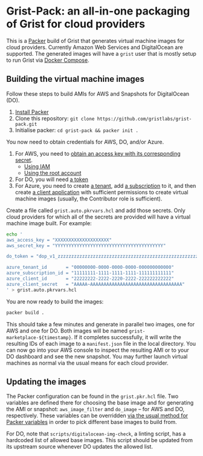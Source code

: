 # Grist-Pack: an all-in-one packaging of Grist for cloud providers

This is a [Packer](https://developer.hashicorp.com/packer/docs/intro) build of Grist that generates virtual machine images for cloud providers. Currently Amazon Web Services and DigitalOcean are supported. The generated images will have a `grist` user that is mostly setup to run Grist via [Docker Compose](https://docs.docker.com/compose/).

## Building the virtual machine images

Follow these steps to build AMIs for AWS and Snapshots for DigitalOcean (DO).

1. [Install Packer](https://developer.hashicorp.com/packer/install)
2. Clone this repository: `git clone https://github.com/gristlabs/grist-pack.git`
3. Initialise packer: `cd grist-pack && packer init .`

You now need to obtain credentials for AWS, DO, and/or Azure.

1. For AWS, you need to [obtain an access key with its corresponding secret](https://developer.hashicorp.com/packer/integrations/hashicorp/amazon#authentication).
    * [Using IAM](https://docs.aws.amazon.com/IAM/latest/UserGuide/id_credentials_access-keys.html)
    * [Using the root account](https://docs.aws.amazon.com/IAM/latest/UserGuide/id_root-user_manage_add-key.html)
2. For DO, you will need [a token](https://docs.digitalocean.com/reference/api/create-personal-access-token/)
3. For Azure, you need to create [a tenant](https://learn.microsoft.com/en-us/entra/fundamentals/create-new-tenant), add [a subscription](https://learn.microsoft.com/en-us/azure/cloud-adoption-framework/ready/considerations/fundamental-concepts#azure-subscription-purposes) to it, and then create [a client application](https://learn.microsoft.com/en-us/azure/healthcare-apis/register-application) with sufficient permissions to create virtual machine images (usually, the Contributor role is sufficient).

Create a file called `grist.auto.pkrvars.hcl` and add those secrets. Only cloud providers for which all of the secrets are provided will have a virtual machine image built. For example:

```sh
echo '
aws_access_key = "XXXXXXXXXXXXXXXXXXXX"
aws_secret_key = "YYYYYYYYYYYYYYYYYYYYYYYYYYYYYYYYYYYYYYYY"

do_token = "dop_v1_zzzzzzzzzzzzzzzzzzzzzzzzzzzzzzzzzzzzzzzzzzzzzzzzzzzzzzzzzzzzzzzz"

azure_tenant_id       = "00000000-0000-0000-0000-000000000000"
azure_subscription_id = "11111111-1111-1111-1111-111111111111"
azure_client_id       = "22222222-2222-2220-2222-222222222222"
azure_client_secret   = "AAAAA~AAAAAAAAAAAAAAAAAAAAAAAAAAAAAAAAAA"
' > grist.auto.pkrvars.hcl
```

You are now ready to build the images:

```sh
packer build .
```

This should take a few minutes and generate in parallel two images, one for AWS and one for DO. Both images will be named `grist-marketplace-${timestamp}`. If it completes successfully, it will write the resulting IDs of each image to a `manifest.json` file in the local directory. You can now go into your AWS console to inspect the resulting AMI or to your DO dashboard and see the new snapshot. You may further launch virtual machines as normal via the usual means for each cloud provider.

## Updating the images

The Packer configuration can be found in the `grist.pkr.hcl` file. Two variables are defined there for choosing the base image and for generating the AMI or snapshot: `aws_image_filter` and `do_image` – for AWS and DO, respectively. These variables can be overridden [via the usual method for Packer variables](https://developer.hashicorp.com/packer/docs/templates/hcl_templates/variables#assigning-values-to-input-variables) in order to pick different base images to build from.

For DO, note that `scripts/digitalocean-img-check`, a linting script, has a hardcoded list of allowed base images. This script should be updated from its upstream source whenever DO updates the allowed list.
